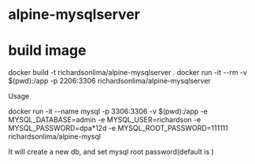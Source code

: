 # alpine-mysqlserver


# build image
docker build -t richardsonlima/alpine-mysqlserver .
docker run -it --rm -v $(pwd):/app -p 2206:3306 richardsonlima/alpine-mysqlserver

Usage

docker run -it --name mysql -p 3306:3306 -v $(pwd):/app -e MYSQL_DATABASE=admin -e MYSQL_USER=richardson -e MYSQL_PASSWORD=dpa\*12d -e MYSQL_ROOT_PASSWORD=111111 richardsonlima/alpine-mysql

It will create a new db, and set mysql root password(default is )

